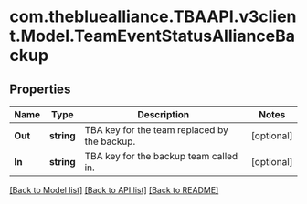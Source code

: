 
# com.thebluealliance.TBAAPI.v3client.Model.TeamEventStatusAllianceBackup

## Properties

Name | Type | Description | Notes
------------ | ------------- | ------------- | -------------
**Out** | **string** | TBA key for the team replaced by the backup. | [optional] 
**In** | **string** | TBA key for the backup team called in. | [optional] 

[[Back to Model list]](../README.md#documentation-for-models)
[[Back to API list]](../README.md#documentation-for-api-endpoints)
[[Back to README]](../README.md)

